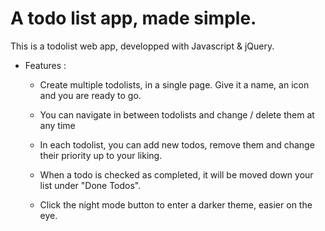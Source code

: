 # A todo list app, made simple.

This is a todolist web app, developped with Javascript & jQuery.

* Features :

  * Create multiple todolists, in a single page. Give it a name, an icon and you are ready to go. 
  
  * You can navigate in between todolists and change / delete them at any time
  
  * In each todolist, you can add new todos, remove them and change their priority up to your liking.
  
  * When a todo is checked as completed, it will be moved down your list under "Done Todos".
  
  * Click the night mode button to enter a darker theme, easier on the eye.

